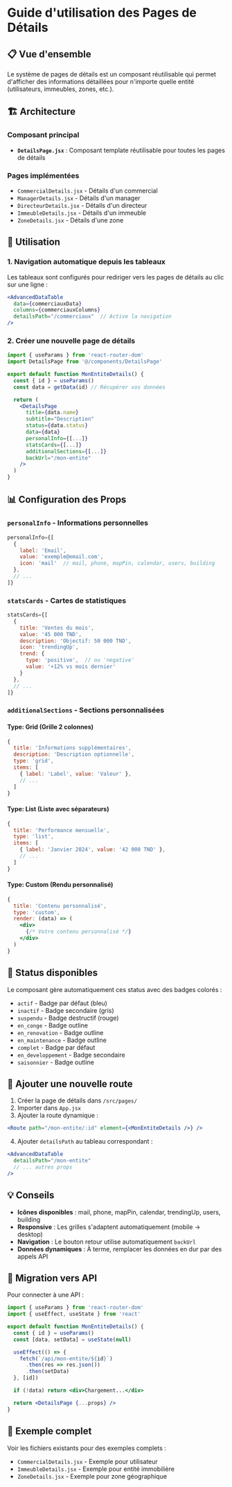# Guide d'utilisation des Pages de Détails

## 📋 Vue d'ensemble

Le système de pages de détails est un composant réutilisable qui permet d'afficher des informations détaillées pour n'importe quelle entité (utilisateurs, immeubles, zones, etc.).

## 🏗️ Architecture

### Composant principal
- **`DetailsPage.jsx`** : Composant template réutilisable pour toutes les pages de détails

### Pages implémentées
- `CommercialDetails.jsx` - Détails d'un commercial
- `ManagerDetails.jsx` - Détails d'un manager
- `DirecteurDetails.jsx` - Détails d'un directeur
- `ImmeubleDetails.jsx` - Détails d'un immeuble
- `ZoneDetails.jsx` - Détails d'une zone

## 🚀 Utilisation

### 1. Navigation automatique depuis les tableaux

Les tableaux sont configurés pour rediriger vers les pages de détails au clic sur une ligne :

```jsx
<AdvancedDataTable
  data={commerciauxData}
  columns={commerciauxColumns}
  detailsPath="/commerciaux"  // Active la navigation
/>
```

### 2. Créer une nouvelle page de détails

```jsx
import { useParams } from 'react-router-dom'
import DetailsPage from '@/components/DetailsPage'

export default function MonEntiteDetails() {
  const { id } = useParams()
  const data = getData(id) // Récupérer vos données

  return (
    <DetailsPage
      title={data.name}
      subtitle="Description"
      status={data.status}
      data={data}
      personalInfo={[...]}
      statsCards={[...]}
      additionalSections={[...]}
      backUrl="/mon-entite"
    />
  )
}
```

## 📊 Configuration des Props

### `personalInfo` - Informations personnelles

```jsx
personalInfo={[
  {
    label: 'Email',
    value: 'exemple@email.com',
    icon: 'mail'  // mail, phone, mapPin, calendar, users, building
  },
  // ...
]}
```

### `statsCards` - Cartes de statistiques

```jsx
statsCards={[
  {
    title: 'Ventes du mois',
    value: '45 000 TND',
    description: 'Objectif: 50 000 TND',
    icon: 'trendingUp',
    trend: {
      type: 'positive',  // ou 'negative'
      value: '+12% vs mois dernier'
    }
  },
  // ...
]}
```

### `additionalSections` - Sections personnalisées

#### Type: Grid (Grille 2 colonnes)
```jsx
{
  title: 'Informations supplémentaires',
  description: 'Description optionnelle',
  type: 'grid',
  items: [
    { label: 'Label', value: 'Valeur' },
    // ...
  ]
}
```

#### Type: List (Liste avec séparateurs)
```jsx
{
  title: 'Performance mensuelle',
  type: 'list',
  items: [
    { label: 'Janvier 2024', value: '42 000 TND' },
    // ...
  ]
}
```

#### Type: Custom (Rendu personnalisé)
```jsx
{
  title: 'Contenu personnalisé',
  type: 'custom',
  render: (data) => (
    <div>
      {/* Votre contenu personnalisé */}
    </div>
  )
}
```

## 🎨 Status disponibles

Le composant gère automatiquement ces status avec des badges colorés :

- `actif` - Badge par défaut (bleu)
- `inactif` - Badge secondaire (gris)
- `suspendu` - Badge destructif (rouge)
- `en_conge` - Badge outline
- `en_renovation` - Badge outline
- `en_maintenance` - Badge outline
- `complet` - Badge par défaut
- `en_developpement` - Badge secondaire
- `saisonnier` - Badge outline

## 🔗 Ajouter une nouvelle route

1. Créer la page de détails dans `/src/pages/`
2. Importer dans `App.jsx`
3. Ajouter la route dynamique :

```jsx
<Route path="/mon-entite/:id" element={<MonEntiteDetails />} />
```

4. Ajouter `detailsPath` au tableau correspondant :

```jsx
<AdvancedDataTable
  detailsPath="/mon-entite"
  // ... autres props
/>
```

## 💡 Conseils

- **Icônes disponibles** : mail, phone, mapPin, calendar, trendingUp, users, building
- **Responsive** : Les grilles s'adaptent automatiquement (mobile → desktop)
- **Navigation** : Le bouton retour utilise automatiquement `backUrl`
- **Données dynamiques** : À terme, remplacer les données en dur par des appels API

## 🔄 Migration vers API

Pour connecter à une API :

```jsx
import { useParams } from 'react-router-dom'
import { useEffect, useState } from 'react'

export default function MonEntiteDetails() {
  const { id } = useParams()
  const [data, setData] = useState(null)

  useEffect(() => {
    fetch(`/api/mon-entite/${id}`)
      .then(res => res.json())
      .then(setData)
  }, [id])

  if (!data) return <div>Chargement...</div>

  return <DetailsPage {...props} />
}
```

## 📝 Exemple complet

Voir les fichiers existants pour des exemples complets :
- `CommercialDetails.jsx` - Exemple pour utilisateur
- `ImmeubleDetails.jsx` - Exemple pour entité immobilière
- `ZoneDetails.jsx` - Exemple pour zone géographique

